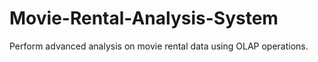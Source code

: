 # Movie-Rental-Analysis-System
Perform advanced analysis on movie rental data using OLAP operations.
